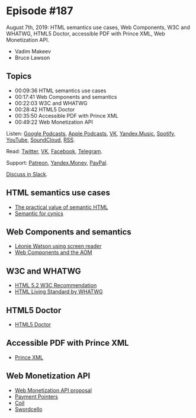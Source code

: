 # Episode #187

August 7th, 2019: HTML semantics use cases, Web Components, W3C and WHATWG, HTML5 Doctor, accessible PDF with Prince XML, Web Monetization API.

- Vadim Makeev
- Bruce Lawson

## Topics

- 00:09:36 HTML semantics use cases
- 00:17:41 Web Components and semantics
- 00:22:03 W3C and WHATWG
- 00:28:42 HTML5 Doctor
- 00:35:50 Accessible PDF with Prince XML
- 00:49:22 Web Monetization API

Listen: [Google Podcasts](https://podcasts.google.com/?feed=aHR0cHM6Ly93ZWItc3RhbmRhcmRzLnJ1L3BvZGNhc3QvZmVlZC8), [Apple Podcasts](https://itunes.apple.com/podcast/id1080500016), [VK](https://vk.com/podcasts-32017543), [Yandex.Music](https://music.yandex.ru/album/6245956), [Spotify](https://open.spotify.com/show/3rzAcADjpBpXt73L0epTjV), [YouTube](https://www.youtube.com/playlist?list=PLMBnwIwFEFHcwuevhsNXkFTcadeX5R1Go), [SoundCloud](https://soundcloud.com/web-standards), [RSS](https://web-standards.ru/podcast/feed/).

Read: [Twitter](https://twitter.com/webstandards_ru), [VK](https://vk.com/webstandards_ru), [Facebook](https://www.facebook.com/webstandardsru), [Telegram](https://t.me/webstandards_ru).

Support: [Patreon](https://www.patreon.com/webstandards_ru), [Yandex.Money](https://money.yandex.ru/to/41001119329753), [PayPal](https://www.paypal.me/pepelsbey).

[Discuss in Slack](http://slack.web-standards.ru/).

## HTML semantics use cases

- [The practical value of semantic HTML](https://www.brucelawson.co.uk/2018/the-practical-value-of-semantic-html/)
- [Semantic for cynics](https://pepelsbey.net/pres/semantics/en/)

## Web Components and semantics

- [Léonie Watson using screen reader](https://youtu.be/iUCYPM6up9M)
- [Web Components and the AOM](https://youtu.be/ZMZMMuXRFcE)

## W3C and WHATWG

- [HTML 5.2 W3C Recommendation](https://www.w3.org/TR/html52/)
- [HTML Living Standard by WHATWG](https://html.spec.whatwg.org/)

## HTML5 Doctor

- [HTML5 Doctor](http://html5doctor.com/)

## Accessible PDF with Prince XML

- [Prince XML](https://www.princexml.com/)

## Web Monetization API

- [Web Monetization API proposal](https://discourse.wicg.io/t/proposal-web-monetization-a-new-revenue-model-for-the-web/3785)
- [Payment Pointers](https://paymentpointers.org/)
- [Coil](https://coil.com/)
- [Swordcello](https://www.swordcello.com/)
